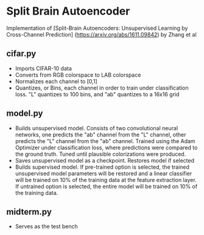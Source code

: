 # Split Brain Autoencoder

Implementation of [Split-Brain Autoencoders: Unsupervised Learning by Cross-Channel Prediction] (https://arxiv.org/abs/1611.09842) by Zhang et al

## cifar.py 
* Imports CIFAR-10 data
* Converts from RGB colorspace to LAB colorspace
* Normalizes each channel to [0,1]
* Quantizes, or Bins, each channel in order to train under classification loss. "L" quantizes to 100 bins, and "ab" quantizes to a 16x16 grid
  
## model.py

* Builds unsupervised model. Consists of two convolutional neural networks, one predicts the "ab" channel from the "L" channel, other predicts the "L" channel from the "ab" channel. Trained using the Adam Optimizer under classification loss, where predictions were compared to the ground truth. Tuned until plausible colorizations were produced. 
* Saves unsupervised model as a checkpoint. Restores model if selected
* Builds supervised model. If pre-trained option is selected, the trained unsupervised model parameters will be restored and a linear classifier will be trained on 10% of the training data at the feature extraction layer. If untrained option is selected, the entire model will be trained on 10% of the training data. 

## midterm.py
* Serves as the test bench


  
  


